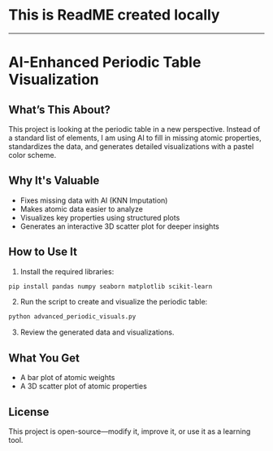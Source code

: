 # This is ReadME created locally
---

# AI-Enhanced Periodic Table Visualization

## What’s This About?
This project is looking at the periodic table in a new perspective. Instead of a standard list of elements, I am using AI to fill in missing atomic properties, standardizes the data, and generates detailed visualizations with a pastel color scheme.

## Why It's Valuable
- Fixes missing data with AI (KNN Imputation)
- Makes atomic data easier to analyze
- Visualizes key properties using structured plots
- Generates an interactive 3D scatter plot for deeper insights

## How to Use It
1. Install the required libraries:
```sh
pip install pandas numpy seaborn matplotlib scikit-learn
```
2. Run the script to create and visualize the periodic table:
```sh
python advanced_periodic_visuals.py
```
3. Review the generated data and visualizations.

## What You Get
- A bar plot of atomic weights
- A 3D scatter plot of atomic properties

## License
This project is open-source—modify it, improve it, or use it as a learning tool.

